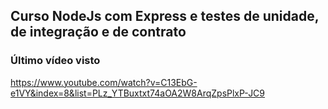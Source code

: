 ## Curso NodeJs com Express e testes de unidade, de integração e de contrato

### Último vídeo visto
https://www.youtube.com/watch?v=C13EbG-e1VY&index=8&list=PLz_YTBuxtxt74aOA2W8ArqZpsPlxP-JC9